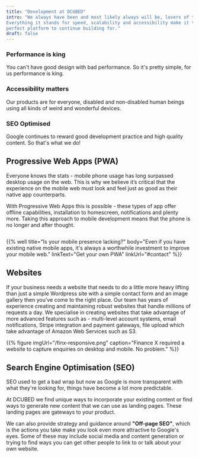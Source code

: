 ```yaml
---
title: "Development at DCUBED"
intro: "We always have been and most likely always will be, lovers of the web.
Everything it stands for speed, scalability and accessibility make it the
perfect platform to continue building for."
draft: false
---
```


<div class="pillars">
  <div class="pillar">
    <i class="fad fa-bolt pillar-icon"></i><div class="pillar__body"><h3>Performance is king</h3><p>You can't have good design with bad performance. So it's pretty simple, for us performance is king.</div></p>
  </div>
  <div class="pillar">
    <i class="fad fa-universal-access pillar-icon"></i>
    <div class="pillar__body">
      <h3>Accessibility matters</h3>
      <p>Our products are for everyone, disabled and non-disabled human beings using all kinds of weird and wonderful devices.</p>
    </div>
  </div>
  <div class="pillar">
    <i class="fab fa-google pillar-icon"></i>
    <div class="pillar__body">
      <h3>SEO Optimised</h3>
      <p>Google continues to reward good development practice and high quality content. So that's what we do!</p>
    </div>
  </div>
</div>

## Progressive Web Apps (PWA)

<div class="grid grid--50">
  <div class="grid-col">
    Everyone knows the stats - mobile phone usage has long surpassed desktop usage on the web. This is why we
    believe it’s critical that the experience on the mobile web must look and feel just as good as their native app
    counterparts.</p><p>With Progressive Web Apps this is possible - these types of app offer offline
    capabilities, installation to homescreen, notifications and plenty more. Taking this approach to mobile development means that the phone is no longer and after thought.</p>
  </div>
  <div class="grid-col">
    <img src="/mobiles.png" alt="" />
  </div>
</div>

{{% well title="Is your mobile presence lacking?" body="Even if you have existing native mobile apps, it's always a worthwhile investment to improve your mobile web." linkText="Get your own PWA" linkUrl="#contact" %}}

## Websites

If your business needs a website that needs to do a little more heavy lifting than just a simple Wordpress
site with a simple contact form and an image gallery then you’ve come to the right place. Our team has years
of experience creating and maintaining robust websites that handle millions of requests a day.
We specialise in creating websites that take advantage of more advanced features such as - multi-level
account systems, email notifications, Stripe integration and payment gateways, file upload which take
advantage of Amazon Web Services such as S3.

{{% figure imgUrl="/finx-responsive.png" caption="Finance X required a website to capture enquiries on desktop and mobile. No problem." %}}

## Search Engine Optimisation (SEO)

SEO used to get a bad wrap but now as Google is more transparent with what
they're looking for, things have become a lot more predictable.

At DCUBED we find unique ways to incorporate your existing content or find ways to generate new content that we can use as landing pages. These landing pages are gateways to your product.

We can also provide strategy and guidance around **"Off-page SEO"**, which is the
actions you take make you look even more attractive to Google's eyes. Some of
these may include social media and content generation or trying to find ways you can get other people to
link to or talk about your own website.
